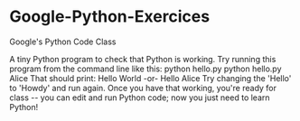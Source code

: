 # Google-Python-Exercices
Google's Python Code Class


A tiny Python program to check that Python is working.
Try running this program from the command line like this:
  python hello.py
  python hello.py Alice
That should print:
  Hello World -or- Hello Alice
Try changing the 'Hello' to 'Howdy' and run again.
Once you have that working, you're ready for class -- you can edit
and run Python code; now you just need to learn Python!
